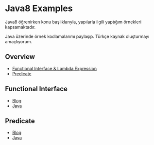 # Java8 Examples
Java8 öğrenirken konu başlıklarıyla, yapılarla ilgili yaptığım örnekleri kapsamaktadır.

Java üzerinde örnek kodlamalarımı paylaşıp.
Türkçe kaynak oluşturmayı amaçlıyorum.

## Overview

- [Functional Interface & Lambda Expression](#functional-interface)
- [Predicate](#predicate)


## Functional Interface
- [Blog](https://medium.com/@hkdemircan/functional-interface-lambda-expression-diamond-problem-a30072af52c2)
- [Java](https://github.com/hasankadirdemircan/Java8-Examples/tree/master/FunctionalInterface/src)

## Predicate
- [Blog](https://medium.com/@hkdemircan/java-8-predicate-198bd464c92b)
- [Java](https://github.com/hasankadirdemircan/Java8-Examples/tree/master/Predicate/src/predicate)
